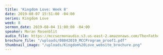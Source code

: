 ```yaml
---
title: 'Kingdom Love: Week 8'
date: 2019-08-07 15:51:00 -04:00
series: Kingdom Love
week: 8
sermon_date: 2019-08-04 11:00:00 -04:00
speaker: Moran Rosenblit
audio_file: https://mccsermonaudio.s3.us-east-2.amazonaws.com/The+Father's+Love_07Aug19_154723.lite.mp3
brochure_file: "/uploads/08042019_MCCProgram_proof1.pdf"
thumbnail_image: "/uploads/Kingdom%20Love_website_brochure.png"
---
```


